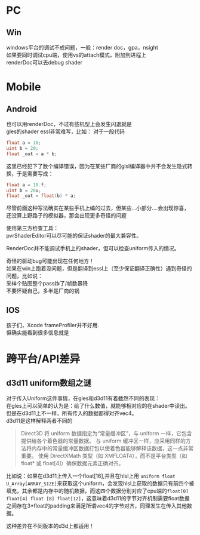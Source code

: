 #  PC   
## Win      

windows平台的调试不成问题，一般：render doc，gpa，nsight        
如果要同时调试cpu端，使用vs的attach模式，附加到进程上      
renderDoc可以去debug shader     


# Mobile   
## Android     
也可以用renderDoc，不过有些机型上会发生闪退就是      
gles的shader essl非常难写，比如： 对于一段代码   
```glsl
float a = 10;
uint b = 20;
float _out = a * b;
```        
这里已经犯下了数个编译错误，因为在某些厂商的glsl编译器中并不会发生隐式转换，于是需要写成：   
```glsl    
float a = 10.f;       
uint b = 20u;
float _out = float(b) * a;
```         

尽管前面这种写法确实在某些手机上编的过去，但某些...小部分....会出现惊喜，还没算上野路子的模拟器，那会出现更多奇怪的问题          

使用第三方检查工具：   
pvrShaderEditor可以尽可能的保证shader的最大兼容性。     

RenderDoc并不能调试手机上的shader，但可以检查uniform传入的情况。       

奇怪的驱动bug可能出现在任何地方！      
如果在win上跑着没问题，但是翻译到essl上（至少保证翻译正确性）遇到奇怪的问题，比如说：    
采样个贴图整个pass炸了/帧数暴降    
不要怀疑自己，多半是厂商的锅    

## IOS    
孩子们，Xcode frameProfiler并不好用.      
但确实能看到很多信息就是    



# 跨平台/API差异     

## d3d11 uniform数组之谜       
对于传入Uniform这件事情，在gles和d3d11有着截然不同的表现：   
在gles上可以简单的认为是：给了什么数值，就能够相对应的在shader中读出。         
但是在d3d11上不一样，所有传入的数据都得对齐vec4。     
d3d11是这样解释两者不同的     
> Direct3D 将 uniform 数据指定为“常量缓冲区”，与 uniform 一样，它包含提供给各个着色器的常量数据。 与 uniform 缓冲区一样，应采用同样的方法将内存中的常量缓冲区数据打包以使着色器能够解释该数据，这一点非常重要。 使用 DirectXMath 类型（如 XMFLOAT4），而不是平台类型（如 float* 或 float[4]）确保数据元素正确对齐。    


比如说：如果在d3d11上传入一个float[16],并且在hlsl上用 `uniform float U_Array[ARRAY_SIZE]`来获取这个uniform，会发现hlsl上获取的数据只有前四个被填充，其余都是内存中的随机数据，而这四个数据分别对应了cpu端的`float[0] float[4] float [8] float[12]`，这意味着d3d11的字节对齐机制需要float数据之间存在3*float的padding来满足所谓vec4的字节对齐，同理发生在传入其他数据。          

这种差异在不同版本的d3d上都适用！    


